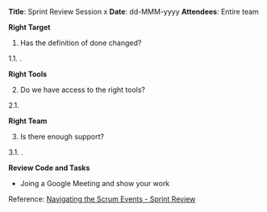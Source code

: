 **Title**: Sprint Review Session x
**Date**: dd-MMM-yyyy
**Attendees**: Entire team


**Right Target**

1. Has the definition of done changed?

1.1. .


**Right Tools**

2. Do we have access to the right tools?

2.1.

**Right Team**

3. Is there enough support?

3.1. .



**Review Code and Tasks**

* Joing a Google Meeting and show your work




Reference: [Navigating the Scrum Events - Sprint Review](https://www.scrum.org/resources/blog/navigating-scrum-events-sprint-review)

